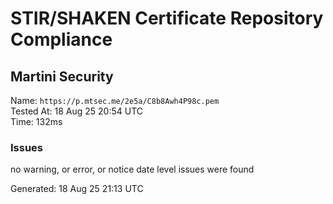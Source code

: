 # STIR/SHAKEN Certificate Repository Compliance

## Martini Security

Name: `https://p.mtsec.me/2e5a/C8b8Awh4P98c.pem`\
Tested At: 18 Aug 25 20:54 UTC\
Time: 132ms

### Issues

no warning, or error, or notice date level issues were found

Generated: 18 Aug 25 21:13 UTC